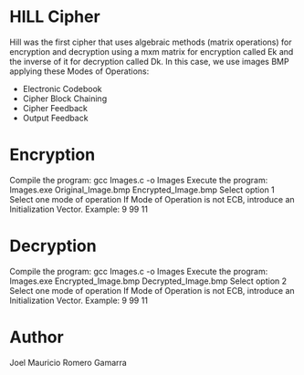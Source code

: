 # HILL Cipher

Hill was the first cipher that uses algebraic methods (matrix operations) for encryption and decryption using a mxm matrix for encryption called Ek and the inverse of it for decryption called Dk.
In this case, we use images BMP applying these Modes of Operations:
- Electronic Codebook
- Cipher Block Chaining
- Cipher Feedback
- Output Feedback

# Encryption

Compile the program: gcc Images.c -o Images
Execute the program: Images.exe Original_Image.bmp Encrypted_Image.bmp
Select option 1
Select one mode of operation
If Mode of Operation is not ECB, introduce an Initialization Vector. 
Example: 9 99 11

# Decryption

Compile the program: gcc Images.c -o Images
Execute the program: Images.exe Encrypted_Image.bmp Decrypted_Image.bmp
Select option 2
Select one mode of operation
If Mode of Operation is not ECB, introduce an Initialization Vector. 
Example: 9 99 11


# Author

Joel Mauricio Romero Gamarra
